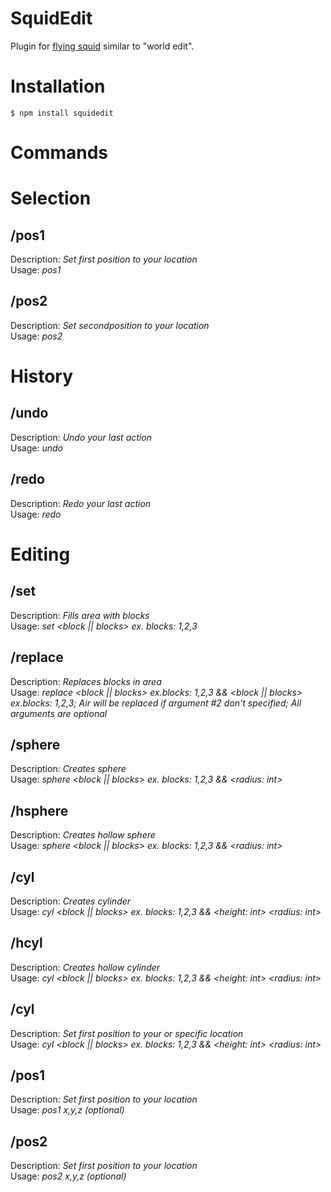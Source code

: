 # SquidEdit
Plugin for [flying squid](https://github.com/PrismarineJS/flying-squid) similar to "world edit".

# Installation

`$ npm install squidedit`

# Commands

# Selection

## /pos1
Description: *Set first position to your location*\
Usage: *pos1*

## /pos2
Description: *Set secondposition to your location*\
Usage: *pos2*

# History

## /undo
Description: *Undo your last action*\
Usage: *undo*

## /redo
Description: *Redo your last action*\
Usage: *redo*

# Editing

## /set
Description: *Fills area with blocks*\
Usage: *set <block || blocks> ex. blocks: 1,2,3*

## /replace
Description: *Replaces blocks in area*\
Usage: *replace <block || blocks> ex.blocks: 1,2,3 && <block || blocks> ex.blocks: 1,2,3; Air will be replaced if argument #2 don't specified; All arguments are optional*

## /sphere
Description: *Creates sphere*\
Usage: *sphere <block || blocks> ex. blocks: 1,2,3 && <radius: int>*

## /hsphere
Description: *Creates hollow sphere*\
Usage: *sphere <block || blocks> ex. blocks: 1,2,3 && <radius: int>*

## /cyl
Description: *Creates cylinder*\
Usage: *cyl <block || blocks> ex. blocks: 1,2,3 && <height: int> <radius: int>*

## /hcyl
Description: *Creates hollow cylinder*\
Usage: *cyl <block || blocks> ex. blocks: 1,2,3 && <height: int> <radius: int>*

## /cyl
Description: *Set first position to your or specific location*\
Usage: *cyl <block || blocks> ex. blocks: 1,2,3 && <height: int> <radius: int>*

## /pos1
Description: *Set first position to your location*\
Usage: *pos1 x,y,z (optional)*

## /pos2
Description: *Set first position to your location*\
Usage: *pos2 x,y,z (optional)*